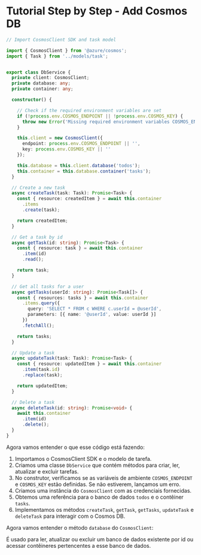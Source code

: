 # Tutorial Step by Step - Add Cosmos DB

```typescript
// Import CosmosClient SDK and task model

import { CosmosClient } from '@azure/cosmos';
import { Task } from '../models/task';


export class DbService {
  private client: CosmosClient;
  private database: any;
  private container: any;

  constructor() {

    // Check if the required environment variables are set
    if (!process.env.COSMOS_ENDPOINT || !process.env.COSMOS_KEY) {
      throw new Error('Missing required environment variables COSMOS_ENDPOINT and/or COSMOS_KEY');
    }

    this.client = new CosmosClient({
      endpoint: process.env.COSMOS_ENDPOINT || '',
      key: process.env.COSMOS_KEY || ''
    });

    this.database = this.client.database('todos');
    this.container = this.database.container('tasks');
  }

  // Create a new task
  async createTask(task: Task): Promise<Task> {
    const { resource: createdItem } = await this.container
      .items
      .create(task);

    return createdItem;
  }

  // Get a task by id
  async getTask(id: string): Promise<Task> {
    const { resource: task } = await this.container
      .item(id)
      .read();

    return task;
  }

  // Get all tasks for a user
  async getTasks(userId: string): Promise<Task[]> {
    const { resources: tasks } = await this.container
      .items.query({
        query: 'SELECT * FROM c WHERE c.userId = @userId',
        parameters: [{ name: '@userId', value: userId }]
      })
      .fetchAll();

    return tasks;
  }

  // Update a task
  async updateTask(task: Task): Promise<Task> {
    const { resource: updatedItem } = await this.container
      .item(task.id)
      .replace(task);

    return updatedItem;
  }

  // Delete a task
  async deleteTask(id: string): Promise<void> {
    await this.container
      .item(id)
      .delete();
  }
}
```

Agora vamos entender o que esse código está fazendo:

1. Importamos o CosmosClient SDK e o modelo de tarefa.
2. Criamos uma classe `DbService` que contém métodos para criar, ler, atualizar e excluir tarefas.
3. No construtor, verificamos se as variáveis de ambiente `COSMOS_ENDPOINT` e `COSMOS_KEY` estão definidas. Se não estiverem, lançamos um erro.
4. Criamos uma instância do `CosmosClient` com as credenciais fornecidas.
5. Obtemos uma referência para o banco de dados `todos` e o contêiner `tasks`.
6. Implementamos os métodos `createTask`, `getTask`, `getTasks`, `updateTask` e `deleteTask` para interagir com o Cosmos DB.

Agora vamos entender o método `database` do `CosmosClient`:


É usado para ler, atualizar ou excluir um banco de dados existente por id ou acessar contêineres pertencentes a esse banco de dados.

